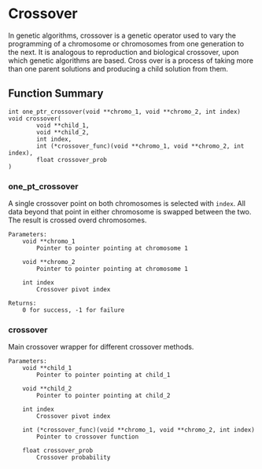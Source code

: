# Crossover
In genetic algorithms, crossover is a genetic operator used to vary the programming of a chromosome or chromosomes from one generation to the next. It is analogous to reproduction and biological crossover, upon which genetic algorithms are based. Cross over is a process of taking more than one parent solutions and producing a child solution from them.

## Function Summary

    int one_ptr_crossover(void **chromo_1, void **chromo_2, int index)
    void crossover(
            void **child_1,
            void **child_2,
            int index,
            int (*crossover_func)(void **chromo_1, void **chromo_2, int index),
            float crossover_prob
    )
    

### one_pt_crossover
A single crossover point on both chromosomes is selected with `index`. All data beyond that point in either chromosome is swapped between the two. The result is crossed overd chromosomes.

	Parameters:
		void **chromo_1
			Pointer to pointer pointing at chromosome 1
		
		void **chromo_2
			Pointer to pointer pointing at chromosome 1

    	int index
	    	Crossover pivot index
    	
	Returns:
		0 for success, -1 for failure

    	
    	
### crossover
Main crossover wrapper for different crossover methods.

	Parameters:
		void **child_1
			Pointer to pointer pointing at child_1
		
		void **child_2
			Pointer to pointer pointing at child_2

    	int index
    		Crossover pivot index
    
    	int (*crossover_func)(void **chromo_1, void **chromo_2, int index)
    		Pointer to crossover function
    	
    	float crossover_prob
    		Crossover probability
